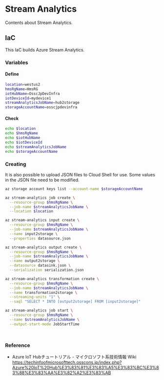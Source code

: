 # Stream Analytics
Contents about Stream Analytics.

## IaC
This IaC builds Azure Stream Analytics.

### Variables

#### Define
```Bash
location=westus2
hmsRgName=HmsRG
iotHubName=OsscJpDevInfra
iotDeviceId=mydevice1
streamAnalyticsJobName=hub2storage
storageAccountName=osscjpdevinfra
```

#### Check
```Bash
echo $location
echo $hmsRgName
echo $iotHubName
echo $iotDeviceId
echo $streamAnalyticsJobName
echo $storageAccountName
```

### Creating
It is also possible to upload JSON files to Cloud Shell for use.
Some values in the JSON file need to be modified.

```Bash
az storage account keys list --account-name $storageAccountName

az stream-analytics job create \
  --resource-group $hmsRgName \
  --job-name $streamAnalyticsJobName \
  --location $location

az stream-analytics input create \
  --resource-group $hmsRgName \
  --job-name $streamAnalyticsJobName \
  --name input2storage \
  --properties datasource.json

az stream-analytics output create \
  --resource-group $hmsRgName \
  --job-name $streamAnalyticsJobName \
  --name output2storage \
  --datasource datasink.json \
  --serialization serialization.json

az stream-analytics transformation create \
  --resource-group $hmsRgName \
  --job-name $streamAnalyticsJobName \
  --name transformation2storage \
  --streaming-units "1" \
  --saql "SELECT * INTO [output2storage] FROM [input2storage]"

az stream-analytics job start \
  --resource-group $hmsRgName \
  --name $streamAnalyticsJobName \
  --output-start-mode JobStartTime

    
```

### Reference
- Azure IoT Hubチュートリアル - マイクロソフト系技術情報 Wiki
https://techinfoofmicrosofttech.osscons.jp/index.php?Azure%20IoT%20Hub%E3%83%81%E3%83%A5%E3%83%BC%E3%83%88%E3%83%AA%E3%82%A2%E3%83%AB
